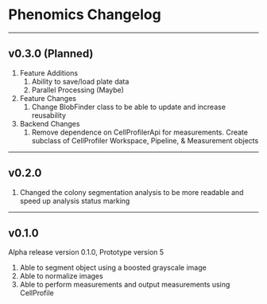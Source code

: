 # Phenomics Changelog

---
## v0.3.0 (Planned)
1. Feature Additions
   1. Ability to save/load plate data
   2. Parallel Processing (Maybe)
2. Feature Changes
   1. Change BlobFinder class to be able to update and increase reusability
3. Backend Changes
   1. Remove dependence on CellProfilerApi for measurements. Create subclass of CellProfiler Workspace, Pipeline, & Measurement objects 

---
## v0.2.0
1. Changed the colony segmentation analysis to be more readable and speed up analysis status marking

---
## v0.1.0
Alpha release version 0.1.0, Prototype version 5
1. Able to segment object using a boosted grayscale image
2. Able to normalize images
2. Able to perform measurements and output measurements using CellProfile